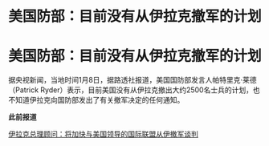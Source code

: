 # 美国防部：目前没有从伊拉克撤军的计划

# 美国防部：目前没有从伊拉克撤军的计划

据央视新闻，当地时间1月8日，据路透社报道，美国国防部发言人帕特里克·莱德（Patrick
Ryder）表示，目前美国没有从伊拉克撤出大约2500名士兵的计划，也不知道伊拉克向国防部发出了有关撤军决定的任何通知。

**此前报道**

[伊拉克总理顾问：将加快与美国领导的国际联盟从伊撤军谈判 ](https://news.qq.com/rain/a/20240108A0209U00)

